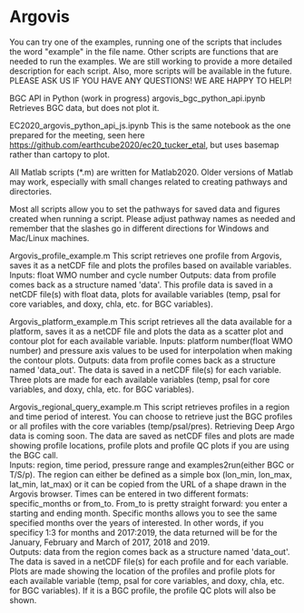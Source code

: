 # Argovis
You can try one of the examples, running one of the scripts that includes the word "example" in the file name.
Other scripts are functions that are needed to run the examples.
We are still working to provide a more detailed description for each script. Also, more scripts will be available in the future. PLEASE ASK US IF YOU HAVE ANY QUESTIONS! WE ARE HAPPY TO HELP!

BGC API in Python (work in progress)
argovis_bgc_python_api.ipynb
Retrieves BGC data, but does not plot it.

EC2020_argovis_python_api_js.ipynb
This is the same notebook as the one prepared for the meeting, seen here https://github.com/earthcube2020/ec20_tucker_etal, but uses basemap rather than cartopy to plot.  

All Matlab scripts (*.m) are written for Matlab2020.  Older versions of Matlab may work, especially with small changes related to creating pathways and directories. 

Most all scripts allow you to set the pathways for saved data and figures created when running a script.  Please adjust pathway names as needed and remember that the slashes go in different directions for Windows and Mac/Linux machines.   

Argovis_profile_example.m
This script retrieves one profile from Argovis, saves it as a netCDF file and plots the profiles based on available variables.
Inputs:  float WMO number and cycle number
Outputs:  data from profile comes back as a structure named 'data'.  This profile data is saved in a netCDF file(s) with float data, plots for available variables (temp, psal for core variables, and doxy, chla, etc. for BGC variables).  

Argovis_platform_example.m
This script retrieves all the data available for a platform, saves it as a netCDF file and plots the data as a scatter plot and contour plot for each available variable.
Inputs:  platform number(float WMO number) and pressure axis values to be used for interpolation when making the contour plots.
Outputs: data from profile comes back as a structure named 'data_out'.  The data is saved in a netCDF file(s) for each variable. Three plots are made for each available variables (temp, psal for core variables, and doxy, chla, etc. for BGC variables).  

Argovis_regional_query_example.m
This script retrieves profiles in a region and time period of interest.  You can choose to retrieve just the BGC profiles or all profiles with the core variables (temp/psal/pres).  Retrieving Deep Argo data is coming soon.  The data are saved as netCDF files and plots are made showing profile locations, profile plots and profile QC plots if you are using the BGC call.  
Inputs:  region, time period, pressure range and examples2run(either BGC or T/S/p).  The region can either be defined as a simple box (lon_min, lon_max, lat_min, lat_max) or it can be copied from the URL of a shape drawn in the Argovis browser.  Times can be entered in two different formats:  specific_months or from_to.  From_to is pretty straight forward:  you enter a starting and ending month. Specific months allows you to see the same specified months over the years of interested.  In other words, if you specificy 1:3 for months and 2017:2019, the data returned will be for the January, February and March of 2017, 2018 and 2019.  
Outputs:  data from the region comes back as a structure named 'data_out'.  The data is saved in a netCDF file(s) for each profile and for each variable. Plots are made showing the location of the profiles and profile plots for each available variable (temp, psal for core variables, and doxy, chla, etc. for BGC variables).  If it is a BGC profile, the profile QC plots will also be shown.




